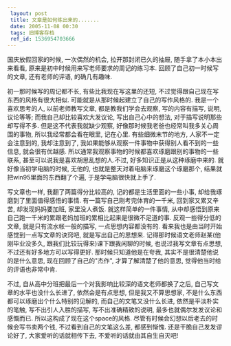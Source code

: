 ```yaml
---
 layout: post
 title: 文章是如何练出来的.......
 date: 2005-11-08 00:30
 tags: 旧博客存档
 ref_id: 1536954703666
---
```

国庆放假回家的时候, 一次偶然的机会, 拉开那封闭已久的抽屉, 随手拿了本小本出来看看, 原来是初中时候用来写老师要求的周记的练习本.
回顾了自己初一时候写的文章, 还有老师的评语, 的确几有趣味.



初一那时候写的周记都不长, 有些比我现在写这里的还短, 不过觉得跟自己现在写东西的风格有很大相似. 可能就是从那时候起建立了自己的写作风格的.
我是一个喜欢思考的人, 以前老师教写文章, 都是教我们学会去观察, 写的内容有描写, 说明, 议论等等; 而我自己却比较喜欢大发议论, 写出自己心中的想法,
对于描写说明那些却写得不多. 但是这不代表我就缺少观察, 好像那时候我老爸也经常叫我多关心周围的事物, 所以我经常都会看在眼里, 记在心里.
有些细微末节的地方, 人家不一定会注意到的, 我却注意到了, 我如果能够从观察一件事物中获得别人看不到的一些信息, 就会很有优越感.
所以通常我观察事物的时候都喜欢琢磨跟别的事物的一些联系, 甚至可以说我是喜欢胡思乱想的人.不过, 好多知识正是从这种琢磨中来的. 就好像当初学电脑的时候,
无他的, 也就是整天对着电脑来琢磨这个琢磨那个, 结果就把win95里面的东西翻了个遍, 于是学电脑很快就上手了.



写文章也一样, 我翻了两篇得分比较高的, 记的都是生活里面的一些小事, 却给我琢磨到了里面值得感悟的事情. 有一篇写自己刚考完体育的一千米,
回到家又累又辛苦, 却发现妈妈要加班, 家里没人煮饭. 就这样简单的一件事情, 从中却感悟到原来自己跑一千米的累跟老妈加班的累相比起来是很微不足道的事.
反观一些得分低的文章, 就是只有流水帐一般的描写, 一点思想内容都没有的. 看来我也是由当时开始感觉到一点写文章的诀窍吧, 就是写出自己的思想来.
记得那时候语文老师赵某(他刚毕业没多久, 跟我们比较玩得来)课下跟我闲聊的时候, 也说过我写文章有点思想, 不过还有好多地方可以写得更好.
那时候只知道他是在夸我, 其实不是很清楚他说的是什么意思, 现在回顾了自己的"杰作", 才算了解清楚了他的意思, 觉得他当时给的评语也非常中肯.



不过, 自从高中分班把最后一个对我影响比较深的语文老师都换了之后, 自己写文章的水平也没什么长进了, 依然会是有点思想, 但是我又不算思想家,
不是什么东西都可以琢磨出个什么特别的见解的, 而自己的文笔又没什么长进, 依然是平淡朴实的笔触, 写不出引人入胜的描写, 写不出准确精致的说明,
最多也就偶尔发发议论和感慨而已. 所以这构成了现在这个space的风格. 尽管有时候会幻想以后老去的时候会写书卖两个钱, 不过看到自己的文笔这么差,
都感到惭愧. 还是干脆自己发发谬论好了, 大家爱听的话就相传下去, 不爱听的话就由其自生自灭吧!

